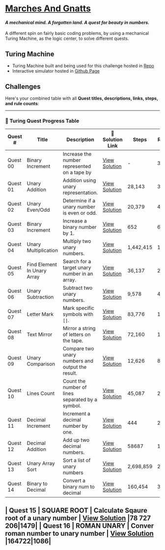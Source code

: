 # [Marches And Gnatts](https://mng.quest/)
#### *A mechanical mind. A forgotten land. A quest for beauty in numbers.*

A different spin on fairly basic coding problems, by using a mechanical Turing Machine, as the logic center, to solve different quests.
## Turing Machine
- Turing Machine built and being used for this challenge hosted in [Repo](https://github.com/abbasmoosajee07/TuringMachineSim)
- Interactive simulator hosted in [Github Page](https://abbasmoosajee07.github.io/TuringMachineSim/)

## Challenges
Here's your combined table with all **Quest titles, descriptions, links, steps, and rule counts**:

---

### 🧾 Turing Quest Progress Table

| Quest #  | Title                       | Description                                       | 🔗 Solution Link                | Steps     | Rules |
| -------- | --------------------------- | ------------------------------------------------- | ------------------------------- | --------- | ----- |
| Quest 00 | Binary Increment            | Increase the number represented on a tape by  | [View Solution](00/MNGDay00.js) | -    | 3     |
| Quest 01 | Unary Addition              | Addition using unary representation.              | [View Solution](01/MNGDay01.js) | 28,143    | 3     |
| Quest 02 | Unary Even/Odd              | Determine if a unary number is even or odd.       | [View Solution](02/MNGDay02.js) | 20,379    | 4     |
| Quest 03 | Binary Increment            | Increase a binary number by 1.                    | [View Solution](03/MNGDay03.js) | 652       | 6     |
| Quest 04 | Unary Multiplication        | Multiply two unary numbers.                       | [View Solution](04/MNGDay04.js) | 1,442,415 | 19    |
| Quest 05 | Find Element In Unary Array | Search for a target unary number in an array.     | [View Solution](05/MNGDay05.js) | 36,137    | 224   |
| Quest 06 | Unary Subtraction           | Subtract two unary numbers.                       | [View Solution](06/MNGDay06.js) | 9,578     | 401   |
| Quest 07 | Letter Mark                 | Mark specific symbols with `[]`.                  | [View Solution](07/MNGDay07.js) | 83,776 | 1,189 |
| Quest 08 | Text Mirror                 | Mirror a string of letters on the tape.           | [View Solution](08/MNGDay08.js) | 72,160 | 1,153 |
| Quest 09 | Unary Comparison            | Compare two unary numbers and output the result.  | [View Solution](09/MNGDay09.js) | 12,626    | 806   |
| Quest 10 | Lines Count                 | Count the number of lines separated by a symbol.  | [View Solution](10/MNGDay10.js) | 45,087    | 2,127 |
| Quest 11 | Decimal Increment           | Increment a decimal number by one.                | [View Solution](11/MNGDay11.js) | 444       | 22    |
| Quest 12 | Decimal Addition           | Add up two decimal numbers.                | [View Solution](12/MNGDay12.js) | 58687       | 118    |
| Quest 13 | Unary Array Sort           | Sort a list of unary numbers                | [View Solution](13/MNGDay13.js) | 2,698,859       | 2,182    |
| Quest 14 | Binary to Decimal           | Convert a binary num to decimal                | [View Solution](14/MNGDay14.js) | 160,454       | 30    |

| Quest 15 | SQUARE ROOT           | Calculate Sqaure root of a unary number                | [View Solution](15/MNGDay15.js) |78 727 206|1479|
| Quest 16 | ROMAN UNARY           | Conver roman number to unary number                | [View Solution](15/MNGDay15.js) |164722|1086|
---
